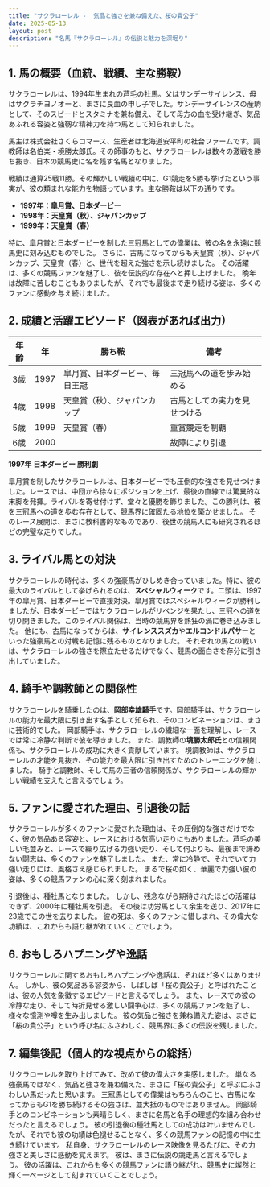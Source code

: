 ```yaml
---
title: "サクラローレル -  気品と強さを兼ね備えた、桜の貴公子"
date: 2025-05-13
layout: post
description: "名馬『サクラローレル』の伝説と魅力を深堀り"
---
```


## 1. 馬の概要（血統、戦績、主な勝鞍）

サクラローレルは、1994年生まれの芦毛の牡馬。父はサンデーサイレンス、母はサクラチヨノオーと、まさに良血の申し子でした。サンデーサイレンスの産駒として、そのスピードとスタミナを兼ね備え、そして母方の血を受け継ぎ、気品あふれる容姿と強靭な精神力を持つ馬として知られました。

馬主は株式会社さくらコマース、生産者は北海道安平町の社台ファームです。調教師は名伯楽・境勝太郎氏。その師事のもと、サクラローレルは数々の激戦を勝ち抜き、日本の競馬史に名を残す名馬となりました。

戦績は通算25戦11勝。その輝かしい戦績の中に、G1競走を5勝も挙げたという事実が、彼の類まれな能力を物語っています。主な勝鞍は以下の通りです。

* **1997年：皐月賞、日本ダービー**
* **1998年：天皇賞（秋）、ジャパンカップ**
* **1999年：天皇賞（春）**

特に、皐月賞と日本ダービーを制した三冠馬としての偉業は、彼の名を永遠に競馬史に刻み込むものでした。  さらに、古馬になってからも天皇賞（秋）、ジャパンカップ、天皇賞（春）と、世代を超えた強さを示し続けました。  その活躍は、多くの競馬ファンを魅了し、彼を伝説的な存在へと押し上げました。  晩年は故障に苦しむこともありましたが、それでも最後まで走り続ける姿は、多くのファンに感動を与え続けました。


## 2. 成績と活躍エピソード（図表があれば出力）


| 年齢 | 年 | 勝ち鞍 | 備考 |
|---|---|---|---|
| 3歳 | 1997 | 皐月賞、日本ダービー、毎日王冠 | 三冠馬への道を歩み始める |
| 4歳 | 1998 | 天皇賞（秋）、ジャパンカップ | 古馬としての実力を見せつける |
| 5歳 | 1999 | 天皇賞（春） | 重賞競走を制覇 |
| 6歳 | 2000 |  | 故障により引退 |


**1997年 日本ダービー 勝利劇**

皐月賞を制したサクラローレルは、日本ダービーでも圧倒的な強さを見せつけました。レースでは、中団から徐々にポジションを上げ、最後の直線では驚異的な末脚を発揮。ライバルを寄せ付けず、堂々と優勝を飾りました。この勝利は、彼を三冠馬への道を歩む存在として、競馬界に確固たる地位を築かせました。  そのレース展開は、まさに教科書的なものであり、後世の競馬人にも研究されるほどの完璧な走りでした。


## 3. ライバル馬との対決

サクラローレルの時代は、多くの強豪馬がひしめき合っていました。特に、彼の最大のライバルとして挙げられるのは、**スペシャルウィーク**です。二頭は、1997年の皐月賞、日本ダービーで直接対決。皐月賞ではスペシャルウィークが勝利しましたが、日本ダービーではサクラローレルがリベンジを果たし、三冠への道を切り開きました。このライバル関係は、当時の競馬界を熱狂の渦に巻き込みました。  他にも、古馬になってからは、**サイレンススズカ**や**エルコンドルパサー**といった強豪馬との対戦も記憶に残るものとなりました。  それぞれの馬との戦いは、サクラローレルの強さを際立たせるだけでなく、競馬の面白さを存分に引き出していました。


## 4. 騎手や調教師との関係性

サクラローレルを騎乗したのは、**岡部幸雄騎手**です。岡部騎手は、サクラローレルの能力を最大限に引き出す名手として知られ、そのコンビネーションは、まさに芸術的でした。  岡部騎手は、サクラローレルの繊細な一面を理解し、レースでは常に冷静な判断で彼を導きました。  また、調教師の**境勝太郎氏**との信頼関係も、サクラローレルの成功に大きく貢献しています。  境調教師は、サクラローレルの才能を見抜き、その能力を最大限に引き出すためのトレーニングを施しました。  騎手と調教師、そして馬の三者の信頼関係が、サクラローレルの輝かしい戦績を支えたと言えるでしょう。


## 5. ファンに愛された理由、引退後の話

サクラローレルが多くのファンに愛された理由は、その圧倒的な強さだけでなく、彼の気品ある容姿と、レースにおける気高い走りにもありました。芦毛の美しい毛並みと、レースで繰り広げる力強い走り、そして何よりも、最後まで諦めない闘志は、多くのファンを魅了しました。  また、常に冷静で、それでいて力強い走りには、風格さえ感じられました。  まるで桜の如く、華麗で力強い彼の姿は、多くの競馬ファンの心に深く刻まれました。

引退後は、種牡馬となりました。  しかし、残念ながら期待されたほどの活躍はできず、2000年に種牡馬を引退。  その後は功労馬として余生を送り、2017年に23歳でこの世を去りました。  彼の死は、多くのファンに惜しまれ、その偉大な功績は、これからも語り継がれていくことでしょう。


## 6. おもしろハプニングや逸話

サクラローレルに関するおもしろハプニングや逸話は、それほど多くはありません。  しかし、彼の気品ある容姿から、しばしば「桜の貴公子」と呼ばれたことは、彼の人気を象徴するエピソードと言えるでしょう。  また、レースでの彼の冷静な走り、そして時折見せる激しい闘争心は、多くの競馬ファンを魅了し、様々な憶測や噂を生み出しました。 彼の気品と強さを兼ね備えた姿は、まさに「桜の貴公子」という呼び名にふさわしく、競馬界に多くの伝説を残しました。


## 7. 編集後記（個人的な視点からの総括）

サクラローレルを取り上げてみて、改めて彼の偉大さを実感しました。  単なる強豪馬ではなく、気品と強さを兼ね備えた、まさに「桜の貴公子」と呼ぶにふさわしい馬だったと思います。  三冠馬としての偉業はもちろんのこと、古馬になってからもG1を勝ち続けるその強さは、並大抵のものではありません。  岡部騎手とのコンビネーションも素晴らしく、まさに名馬と名手の理想的な組み合わせだったと言えるでしょう。  彼の引退後の種牡馬としての成功は叶いませんでしたが、それでも彼の功績は色褪せることなく、多くの競馬ファンの記憶の中に生き続けています。  私自身、サクラローレルのレース映像を見るたびに、その力強さと美しさに感動を覚えます。  彼は、まさに伝説の競走馬と言えるでしょう。  彼の活躍は、これからも多くの競馬ファンに語り継がれ、競馬史に燦然と輝く一ページとして刻まれていくことでしょう。
